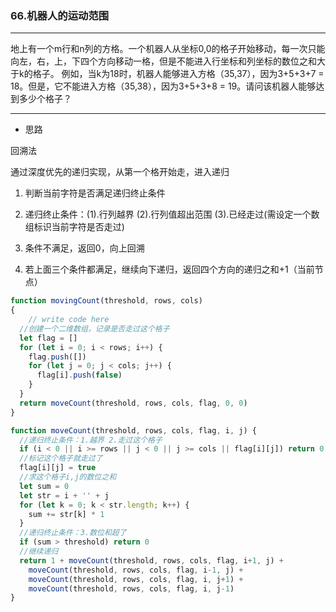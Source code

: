 ### 66.机器人的运动范围

---

地上有一个m行和n列的方格。一个机器人从坐标0,0的格子开始移动，每一次只能向左，右，上，下四个方向移动一格，但是不能进入行坐标和列坐标的数位之和大于k的格子。 例如，当k为18时，机器人能够进入方格（35,37），因为3+5+3+7 = 18。但是，它不能进入方格（35,38），因为3+5+3+8 = 19。请问该机器人能够达到多少个格子？

---

* 思路

回溯法

通过深度优先的递归实现，从第一个格开始走，进入递归

1. 判断当前字符是否满足递归终止条件

2. 递归终止条件：(1).行列越界 (2).行列值超出范围 (3).已经走过(需设定一个数组标识当前字符是否走过)

3. 条件不满足，返回0，向上回溯

4. 若上面三个条件都满足，继续向下递归，返回四个方向的递归之和+1（当前节点）

```js
function movingCount(threshold, rows, cols)
{
    // write code here
  //创建一个二维数组，记录是否走过这个格子
  let flag = []
  for (let i = 0; i < rows; i++) {
    flag.push([])
    for (let j = 0; j < cols; j++) {
      flag[i].push(false)
    }
  }
  return moveCount(threshold, rows, cols, flag, 0, 0)
}

function moveCount(threshold, rows, cols, flag, i, j) {
  //递归终止条件：1.越界 2.走过这个格子
  if (i < 0 || i >= rows || j < 0 || j >= cols || flag[i][j]) return 0
  //标记这个格子就走过了
  flag[i][j] = true
  //求这个格子i,j的数位之和
  let sum = 0
  let str = i + '' + j
  for (let k = 0; k < str.length; k++) {
    sum += str[k] * 1
  }
  //递归终止条件：3.数位和超了
  if (sum > threshold) return 0
  //继续递归
  return 1 + moveCount(threshold, rows, cols, flag, i+1, j) + 
    moveCount(threshold, rows, cols, flag, i-1, j) + 
    moveCount(threshold, rows, cols, flag, i, j+1) + 
    moveCount(threshold, rows, cols, flag, i, j-1)
}
```
